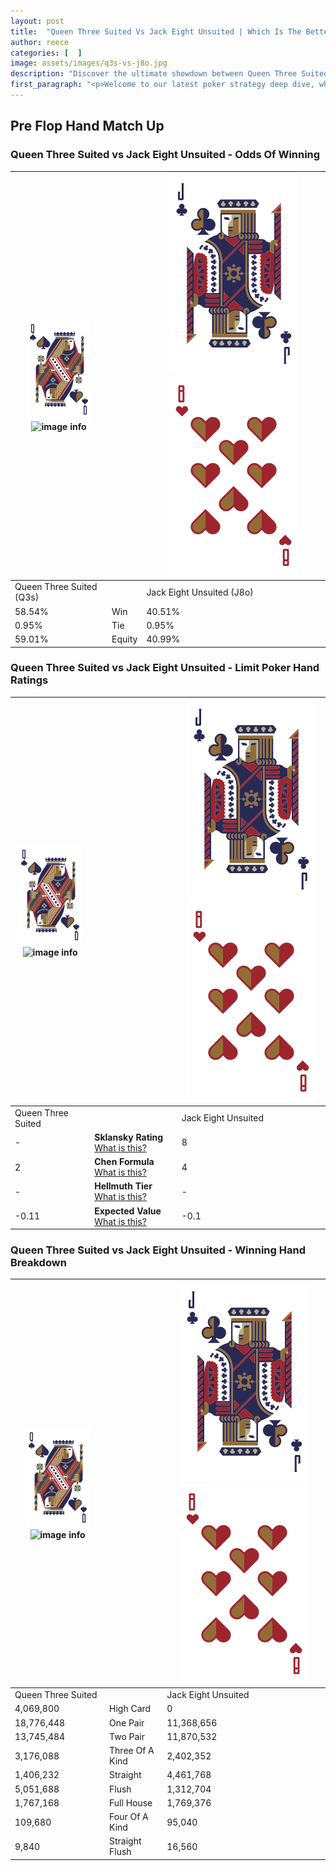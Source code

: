 ```yaml
---
layout: post
title:  "Queen Three Suited Vs Jack Eight Unsuited | Which Is The Better Hand In Poker? A Complete Guide"
author: reece
categories: [  ]
image: assets/images/q3s-vs-j8o.jpg
description: "Discover the ultimate showdown between Queen Three Suited and Jack Eight Unsuited in poker! Uncover the odds, strategies, and scenarios where one hand triumphs over the other. Get ready to up your poker game with this thrilling analysis."
first_paragraph: "<p>Welcome to our latest poker strategy deep dive, where we're pitting two distinct hands against each other in a high-stakes showdown: Queen Three Suited vs Jack Eight Unsuited.</p><p>In the dynamic world of poker, every decision counts, and knowing which hand holds the upper hand is key to your success at the table.</p><p>In this article, we'll dissect these two hands, explore the scenarios where one dominates the other, and equip you with the knowledge to make strategic choices that can tip the odds in your favor.</p><p>Get ready to unravel the intriguing dynamics of these poker hands and elevate your game to new heights.</p>"
---
```




[comment]: # (sp0)

## Pre Flop Hand Match Up

<div class="table hand-ratings" markdown="1"> 



### Queen Three Suited vs Jack Eight Unsuited - Odds Of Winning


    
| ![image info](assets/images/hand1/Q.png) ![image info](assets/images/hand1/3s.png) |  | ![image info](assets/images/hand2/J.png) ![image info](assets/images/hand2/8o.png) |
| -------- | -------- | -------- |
| Queen Three Suited (Q3s) |  | Jack Eight Unsuited (J8o) |
| 58.54% | Win | 40.51% |
| 0.95% | Tie | 0.95% |
| 59.01% | Equity | 40.99% |




[comment]: # (sp1)



### Queen Three Suited vs Jack Eight Unsuited - Limit Poker Hand Ratings


    
| ![image info](assets/images/hand1/Q.png) ![image info](assets/images/hand1/3s.png) |  | ![image info](assets/images/hand2/J.png) ![image info](assets/images/hand2/8o.png) |
| -------- | -------- | -------- |
| Queen Three Suited |  | Jack Eight Unsuited |
| - | **Sklansky Rating** [What is this?](/sklansky-rating-explained) | 8 |
| 2 | **Chen Formula** [What is this?](/chen-formula-explained) | 4 |
| - | **Hellmuth Tier** [What is this?](/Hellmuth-tier-explained) | - |
| -0.11 | **Expected Value** [What is this?](/expected-value-explained) | -0.1 |




[comment]: # (sp2)



### Queen Three Suited vs Jack Eight Unsuited - Winning Hand Breakdown


    
| ![image info](assets/images/hand1/Q.png) ![image info](assets/images/hand1/3s.png) |  | ![image info](assets/images/hand2/J.png) ![image info](assets/images/hand2/8o.png) |
| -------- | -------- | -------- |
| Queen Three Suited |  | Jack Eight Unsuited |
| 4,069,800 | High Card | 0 |
| 18,776,448 | One Pair | 11,368,656 |
| 13,745,484 | Two Pair | 11,870,532 |
| 3,176,088 | Three Of A Kind | 2,402,352 |
| 1,406,232 | Straight | 4,461,768 |
| 5,051,688 | Flush | 1,312,704 |
| 1,767,168 | Full House | 1,769,376 |
| 109,680 | Four Of A Kind | 95,040 |
| 9,840 | Straight Flush | 16,560 |




[comment]: # (sp3)



</div>

[comment]: # (sp4)



[comment]: # (sp5)

